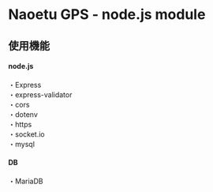# Naoetu GPS - node.js module

## 使用機能
#### node.js
・Express  
・express-validator  
・cors  
・dotenv  
・https  
・socket.io  
・mysql  

#### DB
・MariaDB  
